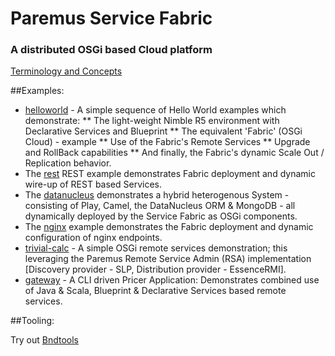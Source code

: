 # Paremus Service Fabric #
### A distributed OSGi based Cloud platform ###

[Terminology and Concepts](https://docs.paremus.com/display/SF18/Terminology+and+Concepts)

##Examples: 

* [helloworld](https://github.com/paremus/examples/tree/master/helloworld) - A simple sequence of Hello World examples which demonstrate:
** The light-weight Nimble R5 environment with Declarative Services and Blueprint 
** The equivalent 'Fabric' (OSGi Cloud) - example 
** Use of the Fabric's Remote Services
** Upgrade and RollBack capabilities
** And finally, the Fabric's dynamic Scale Out / Replication behavior.
* The [rest](https://github.com/paremus/examples/tree/master/rest) REST example demonstrates Fabric deployment and dynamic wire-up of REST based Services.
* The [datanucleus](https://github.com/paremus/examples/tree/master/datanucleus) demonstrates a hybrid heterogenous System - consisting of Play, Camel, the DataNucleus ORM & MongoDB - all dynamically deployed by the Service Fabric as OSGi components.
* The [nginx](https://github.com/paremus/examples/tree/master/nginx) example demonstrates the Fabric deployment and dynamic configuration of nginx endpoints. 
* [trivial-calc](https://github.com/paremus/examples/tree/master/trivial-calc) - A simple OSGi remote services demonstration; this leveraging the Paremus Remote Service Admin (RSA) implementation [Discovery provider - SLP, Distribution  provider - EssenceRMI].
* [gateway](https://github.com/paremus/examples/tree/master/gateway) - A CLI driven Pricer Application: Demonstrates combined use of Java & Scala, Blueprint & Declarative Services based remote services.

##Tooling:

Try out [Bndtools](http://bndtools.org/)
